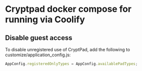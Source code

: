 # Cryptpad docker compose for running via Coolify

## Disable guest access

To disable unregistered use of CryptPad, add the following to customize/application_config.js:

```js
AppConfig.registeredOnlyTypes = AppConfig.availablePadTypes;
```
